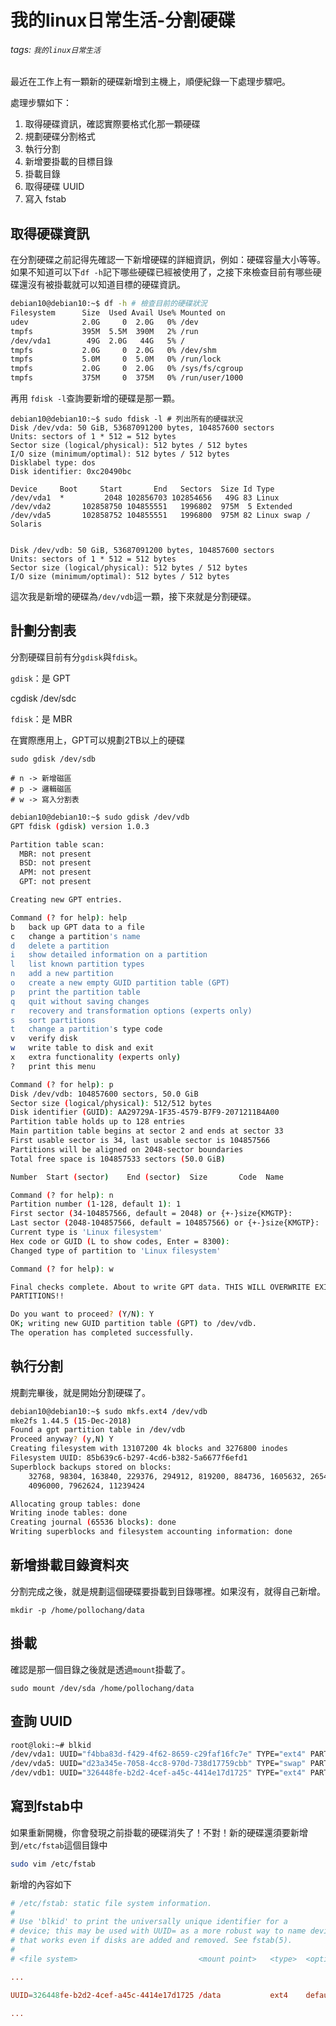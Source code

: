 # 我的linux日常生活-分割硬碟

###### tags: `我的linux日常生活`

最近在工作上有一顆新的硬碟新增到主機上，順便紀錄一下處理步驟吧。

處理步驟如下：

1. 取得硬碟資訊，確認實際要格式化那一顆硬碟
2. 規劃硬碟分割格式
3. 執行分割
4. 新增要掛載的目標目錄
5. 掛載目錄
6. 取得硬碟 UUID
7. 寫入 fstab

## 取得硬碟資訊

在分割硬碟之前記得先確認一下新增硬碟的詳細資訊，例如：硬碟容量大小等等。如果不知道可以下```df -h```記下哪些硬碟已經被使用了，之接下來檢查目前有哪些硬碟還沒有被掛載就可以知道目標的硬碟資訊。

```bash
debian10@debian10:~$ df -h # 檢查目前的硬碟狀況
Filesystem      Size  Used Avail Use% Mounted on
udev            2.0G     0  2.0G   0% /dev
tmpfs           395M  5.5M  390M   2% /run
/dev/vda1        49G  2.0G   44G   5% /
tmpfs           2.0G     0  2.0G   0% /dev/shm
tmpfs           5.0M     0  5.0M   0% /run/lock
tmpfs           2.0G     0  2.0G   0% /sys/fs/cgroup
tmpfs           375M     0  375M   0% /run/user/1000
```

再用 ```fdisk -l```查詢要新增的硬碟是那一顆。


```shell
debian10@debian10:~$ sudo fdisk -l # 列出所有的硬碟狀況
Disk /dev/vda: 50 GiB, 53687091200 bytes, 104857600 sectors
Units: sectors of 1 * 512 = 512 bytes
Sector size (logical/physical): 512 bytes / 512 bytes
I/O size (minimum/optimal): 512 bytes / 512 bytes
Disklabel type: dos
Disk identifier: 0xc20490bc

Device     Boot     Start       End   Sectors  Size Id Type
/dev/vda1  *         2048 102856703 102854656   49G 83 Linux
/dev/vda2       102858750 104855551   1996802  975M  5 Extended
/dev/vda5       102858752 104855551   1996800  975M 82 Linux swap / Solaris


Disk /dev/vdb: 50 GiB, 53687091200 bytes, 104857600 sectors
Units: sectors of 1 * 512 = 512 bytes
Sector size (logical/physical): 512 bytes / 512 bytes
I/O size (minimum/optimal): 512 bytes / 512 bytes
```

這次我是新增的硬碟為```/dev/vdb```這一顆，接下來就是分割硬碟。

## 計劃分割表

分割硬碟目前有分```gdisk```與```fdisk```。

```gdisk```：是 GPT 

cgdisk /dev/sdc

```fdisk```：是 MBR

在實際應用上，GPT可以規劃2TB以上的硬碟

```shell
sudo gdisk /dev/sdb

# n -> 新增磁區
# p -> 邏輯磁區
# w -> 寫入分割表
```


```bash
debian10@debian10:~$ sudo gdisk /dev/vdb
GPT fdisk (gdisk) version 1.0.3

Partition table scan:
  MBR: not present
  BSD: not present
  APM: not present
  GPT: not present

Creating new GPT entries.

Command (? for help): help
b	back up GPT data to a file
c	change a partition's name
d	delete a partition
i	show detailed information on a partition
l	list known partition types
n	add a new partition
o	create a new empty GUID partition table (GPT)
p	print the partition table
q	quit without saving changes
r	recovery and transformation options (experts only)
s	sort partitions
t	change a partition's type code
v	verify disk
w	write table to disk and exit
x	extra functionality (experts only)
?	print this menu

Command (? for help): p
Disk /dev/vdb: 104857600 sectors, 50.0 GiB
Sector size (logical/physical): 512/512 bytes
Disk identifier (GUID): AA29729A-1F35-4579-B7F9-2071211B4A00
Partition table holds up to 128 entries
Main partition table begins at sector 2 and ends at sector 33
First usable sector is 34, last usable sector is 104857566
Partitions will be aligned on 2048-sector boundaries
Total free space is 104857533 sectors (50.0 GiB)

Number  Start (sector)    End (sector)  Size       Code  Name

Command (? for help): n
Partition number (1-128, default 1): 1
First sector (34-104857566, default = 2048) or {+-}size{KMGTP}: 
Last sector (2048-104857566, default = 104857566) or {+-}size{KMGTP}: 
Current type is 'Linux filesystem'
Hex code or GUID (L to show codes, Enter = 8300): 
Changed type of partition to 'Linux filesystem'

Command (? for help): w

Final checks complete. About to write GPT data. THIS WILL OVERWRITE EXISTING
PARTITIONS!!

Do you want to proceed? (Y/N): Y
OK; writing new GUID partition table (GPT) to /dev/vdb.
The operation has completed successfully.

```

## 執行分割

規劃完畢後，就是開始分割硬碟了。

```bash
debian10@debian10:~$ sudo mkfs.ext4 /dev/vdb
mke2fs 1.44.5 (15-Dec-2018)
Found a gpt partition table in /dev/vdb
Proceed anyway? (y,N) Y
Creating filesystem with 13107200 4k blocks and 3276800 inodes
Filesystem UUID: 85b639c6-b297-4cd6-b382-5a6677f6efd1
Superblock backups stored on blocks: 
	32768, 98304, 163840, 229376, 294912, 819200, 884736, 1605632, 2654208, 
	4096000, 7962624, 11239424

Allocating group tables: done                            
Writing inode tables: done                            
Creating journal (65536 blocks): done
Writing superblocks and filesystem accounting information: done 
```

## 新增掛載目錄資料夾

分割完成之後，就是規劃這個硬碟要掛載到目錄哪裡。如果沒有，就得自己新增。

```
mkdir -p /home/pollochang/data
```

## 掛載

確認是那一個目錄之後就是透過```mount```掛載了。

```
sudo mount /dev/sda /home/pollochang/data
```

## 查詢 UUID

```bash
root@loki:~# blkid
/dev/vda1: UUID="f4bba83d-f429-4f62-8659-c29faf16fc7e" TYPE="ext4" PARTUUID="750e807c-01"
/dev/vda5: UUID="d23a345e-7058-4cc8-970d-738d17759cbb" TYPE="swap" PARTUUID="750e807c-05"
/dev/vdb1: UUID="326448fe-b2d2-4cef-a45c-4414e17d1725" TYPE="ext4" PARTUUID="b9a263ed-01"
```

## 寫到fstab中

如果重新開機，你會發現之前掛載的硬碟消失了！不對！新的硬碟還須要新增到```/etc/fstab```這個目錄中

```bash
sudo vim /etc/fstab
```

新增的內容如下

```conf
# /etc/fstab: static file system information.
#
# Use 'blkid' to print the universally unique identifier for a
# device; this may be used with UUID= as a more robust way to name devices
# that works even if disks are added and removed. See fstab(5).
#
# <file system>                           <mount point>   <type>  <options>       <dump>  <pass>

...

UUID=326448fe-b2d2-4cef-a45c-4414e17d1725 /data           ext4    defaults          0       1

...
```